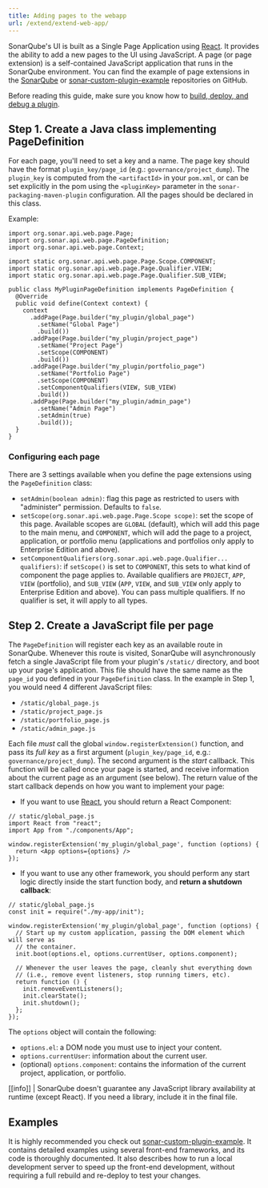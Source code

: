 ```yaml
---
title: Adding pages to the webapp
url: /extend/extend-web-app/
---
```

SonarQube's UI is built as a Single Page Application using [React](https://reactjs.org/). It provides the ability to add a new pages to the UI using JavaScript. A page (or page extension) is a self-contained JavaScript application that runs in the SonarQube environment. You can find the example of page extensions in the [SonarQube](https://github.com/SonarSource/sonarqube) or [sonar-custom-plugin-example](https://github.com/SonarSource/sonar-custom-plugin-example/tree/7.x/) repositories on GitHub.

Before reading this guide, make sure you know how to [build, deploy, and debug a plugin](/extend/developing-plugin/).

## Step 1. Create a Java class implementing PageDefinition

For each page, you'll need to set a key and a name. The page key should have the format `plugin_key/page_id` (e.g.: `governance/project_dump`). The `plugin_key` is computed from the `<artifactId>` in your `pom.xml`, or can be set explicitly in the pom using the `<pluginKey>` parameter in the `sonar-packaging-maven-plugin` configuration. All the pages should be declared in this class.

Example:

```
import org.sonar.api.web.page.Page;
import org.sonar.api.web.page.PageDefinition;
import org.sonar.api.web.page.Context;

import static org.sonar.api.web.page.Page.Scope.COMPONENT;
import static org.sonar.api.web.page.Page.Qualifier.VIEW;
import static org.sonar.api.web.page.Page.Qualifier.SUB_VIEW;
 
public class MyPluginPageDefinition implements PageDefinition {
  @Override
  public void define(Context context) {
    context
      .addPage(Page.builder("my_plugin/global_page")
        .setName("Global Page")
        .build())
      .addPage(Page.builder("my_plugin/project_page")
        .setName("Project Page")
        .setScope(COMPONENT)
        .build())
      .addPage(Page.builder("my_plugin/portfolio_page")
        .setName("Portfolio Page")
        .setScope(COMPONENT)
        .setComponentQualifiers(VIEW, SUB_VIEW)
        .build())
      .addPage(Page.builder("my_plugin/admin_page")
        .setName("Admin Page")
        .setAdmin(true)
        .build());
  }
}
```

### Configuring each page

There are 3 settings available when you define the page extensions using the `PageDefinition` class:

* `setAdmin(boolean admin)`: flag this page as restricted to users with "administer" permission. Defaults to `false`.
* `setScope(org.sonar.api.web.page.Page.Scope scope)`: set the scope of this page. Available scopes are `GLOBAL` (default), which will add this page to the main menu, and `COMPONENT`, which will add the page to a project, application, or portfolio menu (applications and portfolios only apply to Enterprise Edition and above).
* `setComponentQualifiers(org.sonar.api.web.page.Qualifier... qualifiers)`: if `setScope()` is set to `COMPONENT`, this sets to what kind of component the page applies to. Available qualifiers are `PROJECT`, `APP`, `VIEW` (portfolio), and `SUB_VIEW` (`APP`, `VIEW`, and `SUB_VIEW` only apply to Enterprise Edition and above). You can pass multiple qualifiers. If no qualifier is set, it will apply to all types.

## Step 2. Create a JavaScript file per page

The `PageDefinition` will register each key as an available route in SonarQube. Whenever this route is visited, SonarQube will asynchronously fetch a single JavaScript file from your plugin's `/static/` directory, and boot up your page's application. This file should have the same name as the `page_id` you defined in your `PageDefinition` class. In the example in Step 1, you would need 4 different JavaScript files:

* `/static/global_page.js`
* `/static/project_page.js`
* `/static/portfolio_page.js`
* `/static/admin_page.js`

Each file *must* call the global `window.registerExtension()` function, and pass its *full key* as a first argument (`plugin_key/page_id`, e.g.: `governance/project_dump`). The second argument is the *start* callback. This function will be called once your page is started, and receive information about the current page as an argument (see below). The return value of the start callback depends on how you want to implement your page:

* If you want to use [React](https://reactjs.org/), you should return a React Component:
```
// static/global_page.js
import React from "react";
import App from "./components/App";

window.registerExtension('my_plugin/global_page', function (options) {
  return <App options={options} />
});
```
* If you want to use any other framework, you should perform any start logic directly inside the start function body, and **return a shutdown callback**:
```
// static/global_page.js
const init = require("./my-app/init");

window.registerExtension('my_plugin/global_page', function (options) {
  // Start up my custom application, passing the DOM element which will serve as 
  // the container.
  init.boot(options.el, options.currentUser, options.component);

  // Whenever the user leaves the page, cleanly shut everything down
  // (i.e., remove event listeners, stop running timers, etc).
  return function () {
    init.removeEventListeners();
    init.clearState();
    init.shutdown();
  };
});
```

The `options` object will contain the following:
* `options.el`: a DOM node you must use to inject your content.
* `options.currentUser`: information about the current user.
* (optional) `options.component`: contains the information of the current project, application, or portfolio.

[[info]]
| SonarQube doesn't guarantee any JavaScript library availability at runtime (except React). If you need a library, include it in the final file.

## Examples

It is highly recommended you check out [sonar-custom-plugin-example](https://github.com/SonarSource/sonar-custom-plugin-example/tree/7.x/). It contains detailed examples using several front-end frameworks, and its code is thoroughly documented. It also describes how to run a local development server to speed up the front-end development, without requiring a full rebuild and re-deploy to test your changes.
